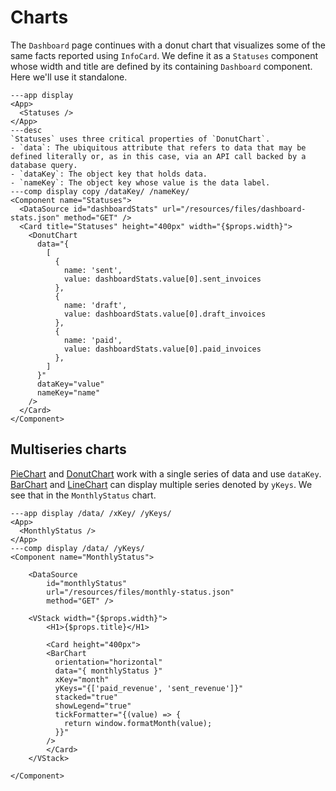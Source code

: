 # Charts

The `Dashboard` page continues with a donut chart that visualizes some of the same facts reported using `InfoCard`. We define it as a `Statuses` component whose width and title are defined by its containing `Dashboard` component. Here we'll use it standalone.

```xmlui-pg  noHeader
---app display
<App>
  <Statuses />
</App>
---desc
`Statuses` uses three critical properties of `DonutChart`.
- `data`: The ubiquitous attribute that refers to data that may be defined literally or, as in this case, via an API call backed by a database query.
- `dataKey`: The object key that holds data.
- `nameKey`: The object key whose value is the data label.
---comp display copy /dataKey/ /nameKey/
<Component name="Statuses">
  <DataSource id="dashboardStats" url="/resources/files/dashboard-stats.json" method="GET" />
  <Card title="Statuses" height="400px" width="{$props.width}">
    <DonutChart
      data="{
        [
          {
            name: 'sent',
            value: dashboardStats.value[0].sent_invoices
          },
          {
            name: 'draft',
            value: dashboardStats.value[0].draft_invoices
          },
          {
            name: 'paid',
            value: dashboardStats.value[0].paid_invoices
          },
        ]
      }"
      dataKey="value"
      nameKey="name"
    />
  </Card>
</Component>
```

## Multiseries charts

[PieChart](/components/PieChart) and [DonutChart](/components/DonutChart) work with a single series of data and use `dataKey`. [BarChart](/components/BarChart) and [LineChart](/components/LineChart) can display multiple series denoted by `yKeys`. We see that in the `MonthlyStatus` chart.

```xmlui-pg /data/ noHeader
---app display /data/ /xKey/ /yKeys/
<App>
  <MonthlyStatus />
</App>
---comp display /data/ /yKeys/
<Component name="MonthlyStatus">

    <DataSource
        id="monthlyStatus"
        url="/resources/files/monthly-status.json"
        method="GET" />

    <VStack width="{$props.width}">
        <H1>{$props.title}</H1>

        <Card height="400px">
        <BarChart
          orientation="horizontal"
          data="{ monthlyStatus }"
          xKey="month"
          yKeys="{['paid_revenue', 'sent_revenue']}"
          stacked="true"
          showLegend="true"
          tickFormatter="{(value) => {
            return window.formatMonth(value);
          }}"
        />
        </Card>
    </VStack>

</Component>
```